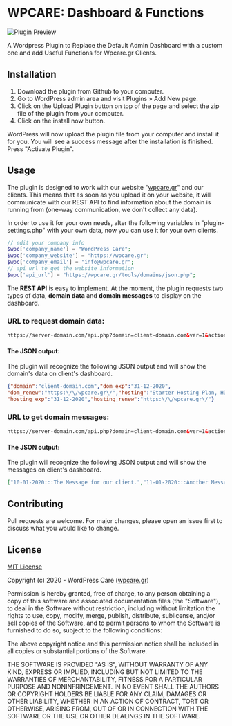 # WPCARE: Dashboard & Functions
![Plugin Preview](https://wpcare.gr/tools/domains/plugin-preview3.jpg)

A Wordpress Plugin to Replace the Default Admin Dashboard with a custom one and add Useful Functions for Wpcare.gr Clients.

## Installation

1. Download the plugin from Github to your computer.
2. Go to WordPress admin area and visit Plugins » Add New page.
3. Click on the Upload Plugin button on top of the page and select the zip file of the plugin from your computer.
4. Click on the install now button.

WordPress will now upload the plugin file from your computer and install it for you. You will see a success message after the installation is finished. Press "Activate Plugin".



## Usage

The plugin is designed to work with our website "[wpcare.gr](https://wpcare.gr)" and our clients. This means that as soon as you upload it on your website, it will communicate with our REST API to find information about the domain is running from (one-way communication, we don't collect any data).

In order to use it for your own needs, alter the following variables in "plugin-settings.php" with your own data, now you can use it for your own clients.

```php
// edit your company info
$wpc['company_name'] = "WordPress Care";
$wpc['company_website'] = "https://wpcare.gr";
$wpc['company_email'] = "info@wpcare.gr";
// api url to get the website information
$wpc['api_url'] = "https://wpcare.gr/tools/domains/json.php";
```

The **REST API** is easy to implement. At the moment, the plugin requests two types of data, **domain data** and **domain messages** to display on the dashboard.

### URL to request domain data:
```html
https://server-domain.com/api.php?domain=client-domain.com&ver=1&action=data
```
#### The JSON output:
The plugin will recognize the following JSON output and will show the domain's data on client's dashboard.

```json
{"domain":"client-domain.com","dom_exp":"31-12-2020", 
"dom_renew":"https:\/\/wpcare.gr\/","hosting":"Starter Hosting Plan, HDD 5GB, Bandwidth 50GB\/month", 
"hosting_exp":"31-12-2020","hosting_renew":"https:\/\/wpcare.gr\/"}
```

### URL to get domain messages:
```html
https://server-domain.com/api.php?domain=client-domain.com&ver=1&action=messages
```
#### The JSON output:
The plugin will recognize the following JSON output and will show the messages on client's dashboard.
```json
["10-01-2020:::The Message for our client.","11-01-2020:::Another Message for our client."]
```

## Contributing
Pull requests are welcome. For major changes, please open an issue first to discuss what you would like to change.

## License
[MIT License](https://choosealicense.com/licenses/mit/)

Copyright (c) 2020 - WordPress Care ([wpcare.gr](https://wpcare.gr))

Permission is hereby granted, free of charge, to any person obtaining a copy
of this software and associated documentation files (the "Software"), to deal
in the Software without restriction, including without limitation the rights
to use, copy, modify, merge, publish, distribute, sublicense, and/or sell
copies of the Software, and to permit persons to whom the Software is
furnished to do so, subject to the following conditions:

The above copyright notice and this permission notice shall be included in all
copies or substantial portions of the Software.

THE SOFTWARE IS PROVIDED "AS IS", WITHOUT WARRANTY OF ANY KIND, EXPRESS OR
IMPLIED, INCLUDING BUT NOT LIMITED TO THE WARRANTIES OF MERCHANTABILITY,
FITNESS FOR A PARTICULAR PURPOSE AND NONINFRINGEMENT. IN NO EVENT SHALL THE
AUTHORS OR COPYRIGHT HOLDERS BE LIABLE FOR ANY CLAIM, DAMAGES OR OTHER
LIABILITY, WHETHER IN AN ACTION OF CONTRACT, TORT OR OTHERWISE, ARISING FROM,
OUT OF OR IN CONNECTION WITH THE SOFTWARE OR THE USE OR OTHER DEALINGS IN THE
SOFTWARE.
